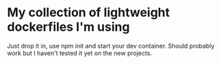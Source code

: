 # My collection of lightweight dockerfiles I'm using
Just drop it in, use npm init and start your dev container. Should probably work but I haven't tested it yet on the new projects.
